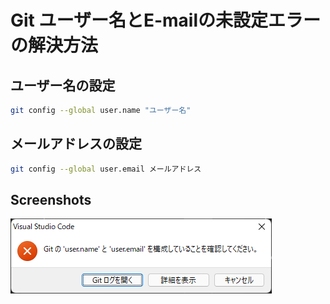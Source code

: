 # Git ユーザー名とE-mailの未設定エラーの解決方法

## ユーザー名の設定

```bash
git config --global user.name "ユーザー名"
```

## メールアドレスの設定

```bash
git config --global user.email メールアドレス
```

## Screenshots

![Image](https://github.com/DainasiKamen/memo/blob/main/docs/git/resolve-user-info-error/1.png)
